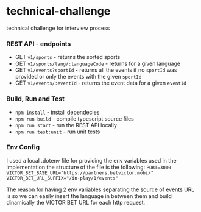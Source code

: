 # technical-challenge
technical challenge for interview process

### REST API - endpoints
- GET `v1/sports` - returns the sorted sports 
- GET `v1/sports/lang/:languageCode` - returns for a given language
- GET `v1/events?sportId` - returns all the events if no `sportId` was provided or only the events with the given `sportId`
- GET `v1/events/:eventId` - returns the event data for a given `eventId` 

### Build, Run and Test

- `npm install` - install dependecies
- `npm run build` - compile typescript source files
- `npm run start` - run the REST API locally
- `npm run test:unit` - run unit tests

### Env Config

I used a local .dotenv file for providing the env variables used in the implementation
the structure of the file is the following:
`PORT=3000`
`VICTOR_BET_BASE_URL="https://partners.betvictor.mobi/"`
`VICTOR_BET_URL_SUFFIX="/in-play/1/events"`

The reason for having 2 env variables separating the source of events URL is so we can easily insert the language in between them and build dinamically the VICTOR BET URL for each http request.
